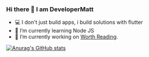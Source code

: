 ### Hi there 👋 I am DeveloperMatt



- 💻 I don't just build apps, i build solutions with flutter
- 🌱 I’m currently learning Node JS
- 🔭 I’m currently working on [Worth Reading](https://play.google.com/store/apps/details?id=com.obounce.worth_reading).


[![Anurag's GitHub stats](https://github-readme-stats.vercel.app/api?username=gusanumatthew)](https://github.com/anuraghazra/github-readme-stats)

